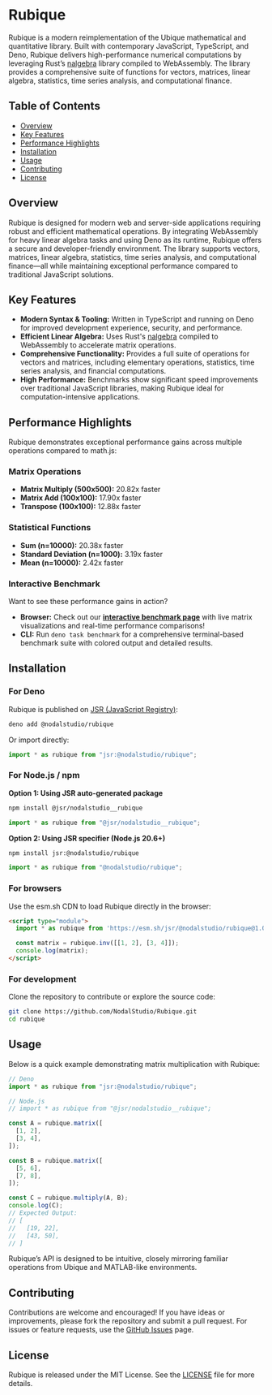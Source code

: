 # Rubique

Rubique is a modern reimplementation of the Ubique mathematical and quantitative
library. Built with contemporary JavaScript, TypeScript, and Deno, Rubique
delivers high-performance numerical computations by leveraging Rust’s
[nalgebra](https://nalgebra.org/) library compiled to WebAssembly. The library
provides a comprehensive suite of functions for vectors, matrices, linear
algebra, statistics, time series analysis, and computational finance.

## Table of Contents

- [Overview](#overview)
- [Key Features](#key-features)
- [Performance Highlights](#performance-highlights)
- [Installation](#installation)
- [Usage](#usage)
- [Contributing](#contributing)
- [License](#license)

## Overview

Rubique is designed for modern web and server-side applications requiring robust
and efficient mathematical operations. By integrating WebAssembly for heavy
linear algebra tasks and using Deno as its runtime, Rubique offers a secure and
developer-friendly environment. The library supports vectors, matrices, linear
algebra, statistics, time series analysis, and computational finance—all while
maintaining exceptional performance compared to traditional JavaScript
solutions.

## Key Features

- **Modern Syntax & Tooling:** Written in TypeScript and running on Deno for
  improved development experience, security, and performance.
- **Efficient Linear Algebra:** Uses Rust's [nalgebra](https://nalgebra.org/)
  compiled to WebAssembly to accelerate matrix operations.
- **Comprehensive Functionality:** Provides a full suite of operations for
  vectors and matrices, including elementary operations, statistics, time series
  analysis, and financial computations.
- **High Performance:** Benchmarks show significant speed improvements over
  traditional JavaScript libraries, making Rubique ideal for
  computation-intensive applications.

## Performance Highlights

Rubique demonstrates exceptional performance gains across multiple operations compared to math.js:

### Matrix Operations
- **Matrix Multiply (500x500):** 20.82x faster
- **Matrix Add (100x100):** 17.90x faster
- **Transpose (100x100):** 12.88x faster

### Statistical Functions
- **Sum (n=10000):** 20.38x faster
- **Standard Deviation (n=1000):** 3.19x faster
- **Mean (n=10000):** 2.42x faster

### Interactive Benchmark

Want to see these performance gains in action?

- **Browser:** Check out our **[interactive benchmark page](https://nodalstudio.github.io/Rubique/benchmark.html)** with live matrix visualizations and real-time performance comparisons!
- **CLI:** Run `deno task benchmark` for a comprehensive terminal-based benchmark suite with colored output and detailed results.

## Installation

### For Deno

Rubique is published on [JSR (JavaScript Registry)](https://jsr.io/@nodalstudio/rubique):

```bash
deno add @nodalstudio/rubique
```

Or import directly:

```ts
import * as rubique from "jsr:@nodalstudio/rubique";
```

### For Node.js / npm

**Option 1: Using JSR auto-generated package**
```bash
npm install @jsr/nodalstudio__rubique
```

```ts
import * as rubique from "@jsr/nodalstudio__rubique";
```

**Option 2: Using JSR specifier (Node.js 20.6+)**
```bash
npm install jsr:@nodalstudio/rubique
```

```ts
import * as rubique from "@nodalstudio/rubique";
```

### For browsers

Use the esm.sh CDN to load Rubique directly in the browser:

```html
<script type="module">
  import * as rubique from 'https://esm.sh/jsr/@nodalstudio/rubique@1.0.0';

  const matrix = rubique.inv([[1, 2], [3, 4]]);
  console.log(matrix);
</script>
```

### For development

Clone the repository to contribute or explore the source code:

```bash
git clone https://github.com/NodalStudio/Rubique.git
cd rubique
```

## Usage

Below is a quick example demonstrating matrix multiplication with Rubique:

```ts
// Deno
import * as rubique from "jsr:@nodalstudio/rubique";

// Node.js
// import * as rubique from "@jsr/nodalstudio__rubique";

const A = rubique.matrix([
  [1, 2],
  [3, 4],
]);

const B = rubique.matrix([
  [5, 6],
  [7, 8],
]);

const C = rubique.multiply(A, B);
console.log(C);
// Expected Output:
// [
//   [19, 22],
//   [43, 50],
// ]
```

Rubique’s API is designed to be intuitive, closely mirroring familiar operations
from Ubique and MATLAB-like environments.

## Contributing

Contributions are welcome and encouraged! If you have ideas or improvements,
please fork the repository and submit a pull request. For issues or feature
requests, use the [GitHub Issues](https://github.com/nodalstudio/rubique/issues)
page.

## License

Rubique is released under the MIT License. See the [LICENSE](LICENSE) file for
more details.
